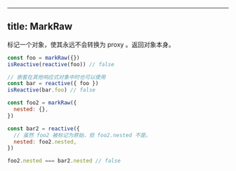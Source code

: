 
---
title: MarkRaw
---

<n-card title="MarkRaw" :bordered="false">
    标记一个对象，使其永远不会转换为
    <n-tag>proxy</n-tag>
    。返回对象本身。
    
  ```js
  const foo = markRaw({})
  isReactive(reactive(foo)) // false

  // 嵌套在其他响应式对象中时也可以使用
  const bar = reactive({ foo })
  isReactive(bar.foo) // false

  const foo2 = markRaw({
    nested: {},
  })

  const bar2 = reactive({
    // 虽然 foo2 被标记为原始，但 foo2.nested 不是。
    nested: foo2.nested,
  })

  foo2.nested === bar2.nested // false
```
</n-card>

